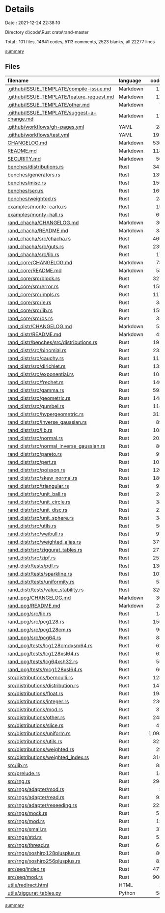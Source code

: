 # Details

Date : 2021-12-24 22:38:10

Directory d:\code\Rust crate\rand-master

Total : 101 files,  14641 codes, 5113 comments, 2523 blanks, all 22277 lines

[summary](results.md)

## Files
| filename | language | code | comment | blank | total |
| :--- | :--- | ---: | ---: | ---: | ---: |
| [.github/ISSUE_TEMPLATE/compile-issue.md](/.github/ISSUE_TEMPLATE/compile-issue.md) | Markdown | 11 | 0 | 6 | 17 |
| [.github/ISSUE_TEMPLATE/feature_request.md](/.github/ISSUE_TEMPLATE/feature_request.md) | Markdown | 12 | 0 | 7 | 19 |
| [.github/ISSUE_TEMPLATE/other.md](/.github/ISSUE_TEMPLATE/other.md) | Markdown | 7 | 0 | 4 | 11 |
| [.github/ISSUE_TEMPLATE/suggest-a-change.md](/.github/ISSUE_TEMPLATE/suggest-a-change.md) | Markdown | 17 | 0 | 12 | 29 |
| [.github/workflows/gh-pages.yml](/.github/workflows/gh-pages.yml) | YAML | 28 | 1 | 3 | 32 |
| [.github/workflows/test.yml](/.github/workflows/test.yml) | YAML | 191 | 6 | 11 | 208 |
| [CHANGELOG.md](/CHANGELOG.md) | Markdown | 536 | 0 | 162 | 698 |
| [README.md](/README.md) | Markdown | 118 | 0 | 41 | 159 |
| [SECURITY.md](/SECURITY.md) | Markdown | 50 | 0 | 20 | 70 |
| [benches/distributions.rs](/benches/distributions.rs) | Rust | 341 | 39 | 61 | 441 |
| [benches/generators.rs](/benches/generators.rs) | Rust | 139 | 7 | 19 | 165 |
| [benches/misc.rs](/benches/misc.rs) | Rust | 155 | 9 | 20 | 184 |
| [benches/seq.rs](/benches/seq.rs) | Rust | 165 | 11 | 25 | 201 |
| [benches/weighted.rs](/benches/weighted.rs) | Rust | 24 | 7 | 6 | 37 |
| [examples/monte-carlo.rs](/examples/monte-carlo.rs) | Rust | 19 | 25 | 8 | 52 |
| [examples/monty-hall.rs](/examples/monty-hall.rs) | Rust | 65 | 37 | 22 | 124 |
| [rand_chacha/CHANGELOG.md](/rand_chacha/CHANGELOG.md) | Markdown | 30 | 0 | 10 | 40 |
| [rand_chacha/README.md](/rand_chacha/README.md) | Markdown | 34 | 0 | 16 | 50 |
| [rand_chacha/src/chacha.rs](/rand_chacha/src/chacha.rs) | Rust | 465 | 110 | 63 | 638 |
| [rand_chacha/src/guts.rs](/rand_chacha/src/guts.rs) | Rust | 239 | 15 | 28 | 282 |
| [rand_chacha/src/lib.rs](/rand_chacha/src/lib.rs) | Rust | 17 | 10 | 7 | 34 |
| [rand_core/CHANGELOG.md](/rand_core/CHANGELOG.md) | Markdown | 78 | 0 | 16 | 94 |
| [rand_core/README.md](/rand_core/README.md) | Markdown | 58 | 0 | 24 | 82 |
| [rand_core/src/block.rs](/rand_core/src/block.rs) | Rust | 327 | 147 | 66 | 540 |
| [rand_core/src/error.rs](/rand_core/src/error.rs) | Rust | 159 | 49 | 21 | 229 |
| [rand_core/src/impls.rs](/rand_core/src/impls.rs) | Rust | 117 | 70 | 21 | 208 |
| [rand_core/src/le.rs](/rand_core/src/le.rs) | Rust | 34 | 13 | 10 | 57 |
| [rand_core/src/lib.rs](/rand_core/src/lib.rs) | Rust | 159 | 330 | 43 | 532 |
| [rand_core/src/os.rs](/rand_core/src/os.rs) | Rust | 35 | 40 | 11 | 86 |
| [rand_distr/CHANGELOG.md](/rand_distr/CHANGELOG.md) | Markdown | 53 | 0 | 10 | 63 |
| [rand_distr/README.md](/rand_distr/README.md) | Markdown | 42 | 0 | 16 | 58 |
| [rand_distr/benches/src/distributions.rs](/rand_distr/benches/src/distributions.rs) | Rust | 191 | 9 | 33 | 233 |
| [rand_distr/src/binomial.rs](/rand_distr/src/binomial.rs) | Rust | 233 | 76 | 40 | 349 |
| [rand_distr/src/cauchy.rs](/rand_distr/src/cauchy.rs) | Rust | 111 | 39 | 18 | 168 |
| [rand_distr/src/dirichlet.rs](/rand_distr/src/dirichlet.rs) | Rust | 135 | 36 | 16 | 187 |
| [rand_distr/src/exponential.rs](/rand_distr/src/exponential.rs) | Rust | 104 | 62 | 16 | 182 |
| [rand_distr/src/frechet.rs](/rand_distr/src/frechet.rs) | Rust | 140 | 27 | 19 | 186 |
| [rand_distr/src/gamma.rs](/rand_distr/src/gamma.rs) | Rust | 593 | 169 | 53 | 815 |
| [rand_distr/src/geometric.rs](/rand_distr/src/geometric.rs) | Rust | 148 | 56 | 33 | 237 |
| [rand_distr/src/gumbel.rs](/rand_distr/src/gumbel.rs) | Rust | 114 | 26 | 16 | 156 |
| [rand_distr/src/hypergeometric.rs](/rand_distr/src/hypergeometric.rs) | Rust | 312 | 62 | 47 | 421 |
| [rand_distr/src/inverse_gaussian.rs](/rand_distr/src/inverse_gaussian.rs) | Rust | 89 | 6 | 18 | 113 |
| [rand_distr/src/lib.rs](/rand_distr/src/lib.rs) | Rust | 108 | 92 | 14 | 214 |
| [rand_distr/src/normal.rs](/rand_distr/src/normal.rs) | Rust | 203 | 135 | 34 | 372 |
| [rand_distr/src/normal_inverse_gaussian.rs](/rand_distr/src/normal_inverse_gaussian.rs) | Rust | 86 | 6 | 16 | 108 |
| [rand_distr/src/pareto.rs](/rand_distr/src/pareto.rs) | Rust | 95 | 25 | 15 | 135 |
| [rand_distr/src/pert.rs](/rand_distr/src/pert.rs) | Rust | 101 | 36 | 13 | 150 |
| [rand_distr/src/poisson.rs](/rand_distr/src/poisson.rs) | Rust | 120 | 43 | 19 | 182 |
| [rand_distr/src/skew_normal.rs](/rand_distr/src/skew_normal.rs) | Rust | 186 | 48 | 23 | 257 |
| [rand_distr/src/triangular.rs](/rand_distr/src/triangular.rs) | Rust | 91 | 32 | 11 | 134 |
| [rand_distr/src/unit_ball.rs](/rand_distr/src/unit_ball.rs) | Rust | 24 | 21 | 4 | 49 |
| [rand_distr/src/unit_circle.rs](/rand_distr/src/unit_circle.rs) | Rust | 38 | 25 | 6 | 69 |
| [rand_distr/src/unit_disc.rs](/rand_distr/src/unit_disc.rs) | Rust | 22 | 20 | 4 | 46 |
| [rand_distr/src/unit_sphere.rs](/rand_distr/src/unit_sphere.rs) | Rust | 34 | 24 | 6 | 64 |
| [rand_distr/src/utils.rs](/rand_distr/src/utils.rs) | Rust | 56 | 53 | 12 | 121 |
| [rand_distr/src/weibull.rs](/rand_distr/src/weibull.rs) | Rust | 97 | 22 | 14 | 133 |
| [rand_distr/src/weighted_alias.rs](/rand_distr/src/weighted_alias.rs) | Rust | 375 | 94 | 56 | 525 |
| [rand_distr/src/ziggurat_tables.rs](/rand_distr/src/ziggurat_tables.rs) | Rust | 271 | 10 | 3 | 284 |
| [rand_distr/src/zipf.rs](/rand_distr/src/zipf.rs) | Rust | 257 | 84 | 34 | 375 |
| [rand_distr/tests/pdf.rs](/rand_distr/tests/pdf.rs) | Rust | 136 | 17 | 27 | 180 |
| [rand_distr/tests/sparkline.rs](/rand_distr/tests/sparkline.rs) | Rust | 103 | 15 | 11 | 129 |
| [rand_distr/tests/uniformity.rs](/rand_distr/tests/uniformity.rs) | Rust | 53 | 7 | 6 | 66 |
| [rand_distr/tests/value_stability.rs](/rand_distr/tests/value_stability.rs) | Rust | 320 | 26 | 37 | 383 |
| [rand_pcg/CHANGELOG.md](/rand_pcg/CHANGELOG.md) | Markdown | 30 | 0 | 11 | 41 |
| [rand_pcg/README.md](/rand_pcg/README.md) | Markdown | 28 | 0 | 15 | 43 |
| [rand_pcg/src/lib.rs](/rand_pcg/src/lib.rs) | Rust | 14 | 28 | 5 | 47 |
| [rand_pcg/src/pcg128.rs](/rand_pcg/src/pcg128.rs) | Rust | 155 | 94 | 34 | 283 |
| [rand_pcg/src/pcg128cm.rs](/rand_pcg/src/pcg128cm.rs) | Rust | 96 | 65 | 22 | 183 |
| [rand_pcg/src/pcg64.rs](/rand_pcg/src/pcg64.rs) | Rust | 88 | 61 | 21 | 170 |
| [rand_pcg/tests/lcg128cmdxsm64.rs](/rand_pcg/tests/lcg128cmdxsm64.rs) | Rust | 62 | 3 | 13 | 78 |
| [rand_pcg/tests/lcg128xsl64.rs](/rand_pcg/tests/lcg128xsl64.rs) | Rust | 62 | 3 | 13 | 78 |
| [rand_pcg/tests/lcg64xsh32.rs](/rand_pcg/tests/lcg64xsh32.rs) | Rust | 55 | 3 | 13 | 71 |
| [rand_pcg/tests/mcg128xsl64.rs](/rand_pcg/tests/mcg128xsl64.rs) | Rust | 60 | 3 | 13 | 76 |
| [src/distributions/bernoulli.rs](/src/distributions/bernoulli.rs) | Rust | 123 | 71 | 21 | 215 |
| [src/distributions/distribution.rs](/src/distributions/distribution.rs) | Rust | 147 | 100 | 26 | 273 |
| [src/distributions/float.rs](/src/distributions/float.rs) | Rust | 194 | 84 | 35 | 313 |
| [src/distributions/integer.rs](/src/distributions/integer.rs) | Rust | 236 | 11 | 28 | 275 |
| [src/distributions/mod.rs](/src/distributions/mod.rs) | Rust | 37 | 174 | 8 | 219 |
| [src/distributions/other.rs](/src/distributions/other.rs) | Rust | 248 | 79 | 39 | 366 |
| [src/distributions/slice.rs](/src/distributions/slice.rs) | Rust | 41 | 67 | 10 | 118 |
| [src/distributions/uniform.rs](/src/distributions/uniform.rs) | Rust | 1,093 | 403 | 155 | 1,651 |
| [src/distributions/utils.rs](/src/distributions/utils.rs) | Rust | 322 | 47 | 61 | 430 |
| [src/distributions/weighted.rs](/src/distributions/weighted.rs) | Rust | 29 | 13 | 6 | 48 |
| [src/distributions/weighted_index.rs](/src/distributions/weighted_index.rs) | Rust | 310 | 97 | 47 | 454 |
| [src/lib.rs](/src/lib.rs) | Rust | 88 | 115 | 13 | 216 |
| [src/prelude.rs](/src/prelude.rs) | Rust | 14 | 18 | 3 | 35 |
| [src/rng.rs](/src/rng.rs) | Rust | 294 | 264 | 43 | 601 |
| [src/rngs/adapter/mod.rs](/src/rngs/adapter/mod.rs) | Rust | 5 | 8 | 4 | 17 |
| [src/rngs/adapter/read.rs](/src/rngs/adapter/read.rs) | Rust | 93 | 30 | 28 | 151 |
| [src/rngs/adapter/reseeding.rs](/src/rngs/adapter/reseeding.rs) | Rust | 222 | 122 | 43 | 387 |
| [src/rngs/mock.rs](/src/rngs/mock.rs) | Rust | 51 | 24 | 13 | 88 |
| [src/rngs/mod.rs](/src/rngs/mod.rs) | Rust | 15 | 97 | 8 | 120 |
| [src/rngs/small.rs](/src/rngs/small.rs) | Rust | 37 | 69 | 12 | 118 |
| [src/rngs/std.rs](/src/rngs/std.rs) | Rust | 53 | 25 | 21 | 99 |
| [src/rngs/thread.rs](/src/rngs/thread.rs) | Rust | 64 | 62 | 18 | 144 |
| [src/rngs/xoshiro128plusplus.rs](/src/rngs/xoshiro128plusplus.rs) | Rust | 80 | 22 | 17 | 119 |
| [src/rngs/xoshiro256plusplus.rs](/src/rngs/xoshiro256plusplus.rs) | Rust | 82 | 24 | 17 | 123 |
| [src/seq/index.rs](/src/seq/index.rs) | Rust | 477 | 125 | 77 | 679 |
| [src/seq/mod.rs](/src/seq/mod.rs) | Rust | 906 | 330 | 121 | 1,357 |
| [utils/redirect.html](/utils/redirect.html) | HTML | 1 | 0 | 1 | 2 |
| [utils/ziggurat_tables.py](/utils/ziggurat_tables.py) | Python | 58 | 43 | 25 | 126 |

[summary](results.md)